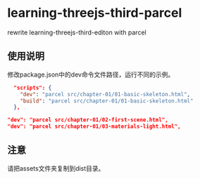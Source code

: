 # learning-threejs-third-parcel
rewrite learning-threejs-third-editon with parcel

## 使用说明
修改package.json中的dev命令文件路径，运行不同的示例。
```json
  "scripts": {
    "dev": "parcel src/chapter-01/01-basic-skeleton.html",
    "build": "parcel src/chapter-01/01-basic-skeleton.html"
  },
```
```json
"dev": "parcel src/chapter-01/02-first-scene.html",
"dev": "parcel src/chapter-01/03-materials-light.html",
```

## 注意
请把assets文件夹复制到dist目录。